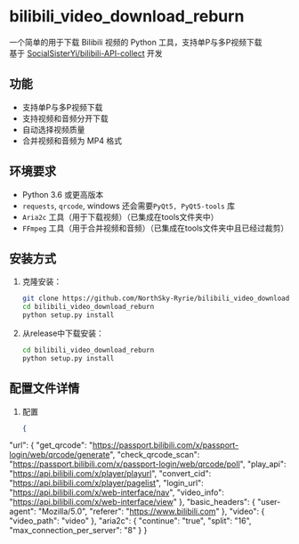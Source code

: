 # bilibili_video_download_reburn

一个简单的用于下载 Bilibili 视频的 Python 工具，支持单P与多P视频下载 </br>
基于 [SocialSisterYi/bilibili-API-collect](https://github.com/SocialSisterYi/bilibili-API-collect) 开发

## 功能

- 支持单P与多P视频下载
- 支持视频和音频分开下载
- 自动选择视频质量
- 合并视频和音频为 MP4 格式

## 环境要求

- Python 3.6 或更高版本
- `requests`, `qrcode`, windows 还会需要`PyQt5, PyQt5-tools` 库
- `Aria2c` 工具（用于下载视频）（已集成在tools文件夹中）
- `FFmpeg` 工具（用于合并视频和音频）（已集成在tools文件夹中且已经过裁剪）

## 安装方式

1. 克隆安装：

   ```bash
   git clone https://github.com/NorthSky-Ryrie/bilibili_video_download_reburn.git
   cd bilibili_video_download_reburn
   python setup.py install

2. 从release中下载安装：

   ```bash
   cd bilibili_video_download_reburn
   python setup.py install

## 配置文件详情

1. 配置
   ```json
   {
  "url": {
    "get_qrcode": "https://passport.bilibili.com/x/passport-login/web/qrcode/generate",
    "check_qrcode_scan": "https://passport.bilibili.com/x/passport-login/web/qrcode/poll",
    "play_api": "https://api.bilibili.com/x/player/playurl",
    "convert_cid": "https://api.bilibili.com/x/player/pagelist",
    "login_url": "https://api.bilibili.com/x/web-interface/nav",
    "video_info": "https://api.bilibili.com/x/web-interface/view"
  },
  "basic_headers": {
    "user-agent": "Mozilla/5.0",
    "referer": "https://www.bilibili.com"
  },
  "video": {
    "video_path": "video"
  },
  "aria2c": {
    "continue": "true",
    "split": "16",
    "max_connection_per_server": "8"
  }
}
